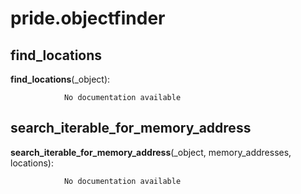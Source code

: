 pride.objectfinder
==============



find_locations
--------------

**find_locations**(_object):

				No documentation available


search_iterable_for_memory_address
--------------

**search_iterable_for_memory_address**(_object, memory_addresses, locations):

				No documentation available
